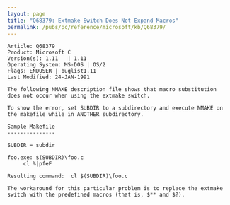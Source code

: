 ```yaml
---
layout: page
title: "Q68379: Extmake Switch Does Not Expand Macros"
permalink: /pubs/pc/reference/microsoft/kb/Q68379/
---
```


	Article: Q68379
	Product: Microsoft C
	Version(s): 1.11   | 1.11
	Operating System: MS-DOS | OS/2
	Flags: ENDUSER | buglist1.11
	Last Modified: 24-JAN-1991
	
	The following NMAKE description file shows that macro substitution
	does not occur when using the extmake switch.
	
	To show the error, set SUBDIR to a subdirectory and execute NMAKE on
	the makefile while in ANOTHER subdirectory.
	
	Sample Makefile
	---------------
	
	SUBDIR = subdir
	
	foo.exe: $(SUBDIR)\foo.c
	     cl %|pfeF
	
	Resulting command:  cl $(SUBDIR)\foo.c
	
	The workaround for this particular problem is to replace the extmake
	switch with the predefined macros (that is, $** and $?).
